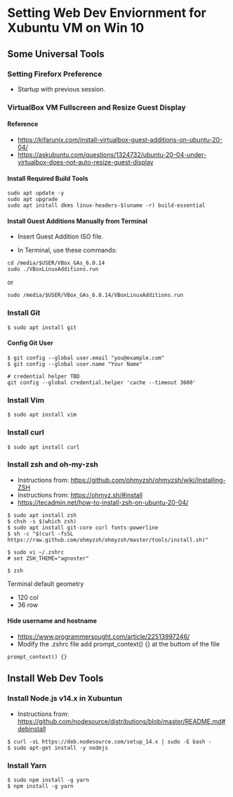 # Setting Web Dev Enviornment for Xubuntu VM on Win 10

## Some Universal Tools

### Setting Fireforx Preference

- Startup with previous session.

### VirtualBox VM Fullscreen and Resize Guest Display

#### Reference

- https://kifarunix.com/install-virtualbox-guest-additions-on-ubuntu-20-04/
- https://askubuntu.com/questions/1324732/ubuntu-20-04-under-virtualbox-does-not-auto-resize-guest-display

#### Install Required Build Tools

```
sudo apt update -y
sudo apt upgrade
sudo apt install dkms linux-headers-$(uname -r) build-essential
```

#### Install Guest Additions Manually from Terminal

- Insert Guest Addition ISO file.

- In Terminal, use these commands:

```
cd /media/$USER/VBox_GAs_6.0.14
sudo ./VBoxLinuxAdditions.run
```

or

```
sudo /media/$USER/VBox_GAs_6.0.14/VBoxLinuxAdditions.run
```

### Install Git

```
$ sudo apt install git
```

#### Config Git User

```
$ git config --global user.email "you@example.com"
$ git config --global user.name "Your Name"

# credential helper TBD
git config --global credential.helper 'cache --timeout 3600'
```

### Install Vim

```
$ sudo apt install vim
```

### Install curl

```
$ sudo apt install curl
```

### Install zsh and oh-my-zsh

- Instructions from: https://github.com/ohmyzsh/ohmyzsh/wiki/Installing-ZSH
- Instructions from: https://ohmyz.sh/#install
- https://tecadmin.net/how-to-install-zsh-on-ubuntu-20-04/

```
$ sudo apt install zsh
$ chsh -s $(which zsh)
$ sudo apt install git-core curl fonts-powerline
$ sh -c "$(curl -fsSL https://raw.github.com/ohmyzsh/ohmyzsh/master/tools/install.sh)"

$ sudo vi ~/.zshrc
# set ZSH_THEME="agnoster"

$ zsh
```

Terminal default geometry

- 120 col
- 36 row

#### Hide username and hostname

- https://www.programmersought.com/article/22513997246/
- Modify the .zshrc file add prompt_context() {} at the buttom of the file

```
prompt_context() {}

```

## Install Web Dev Tools

### Install Node.js v14.x in Xubuntun

- Instructions from: https://github.com/nodesource/distributions/blob/master/README.md#debinstall

```
$ curl -sL https://deb.nodesource.com/setup_14.x | sudo -E bash -
$ sudo apt-get install -y nodejs
```

### Install Yarn

```
$ sudo npm install -g yarn
$ npm install -g yarn
```
